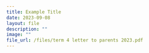 ```yaml
---
title: Example Title
date: 2023-09-08
layout: file
description: ""
image: ""
file_url: /files/term 4 letter to parents 2023.pdf
---
```


